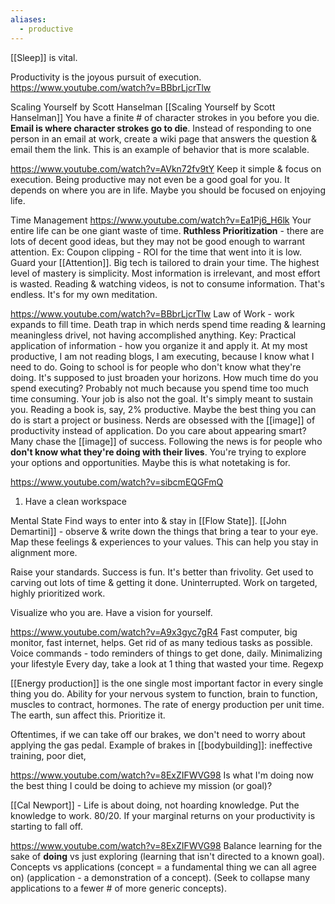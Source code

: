 ```yaml
---
aliases:
  - productive
---
```

[[Sleep]] is vital.

Productivity is the joyous pursuit of execution.
https://www.youtube.com/watch?v=BBbrLjcrTlw


Scaling Yourself by Scott Hanselman
[[Scaling Yourself by Scott Hanselman]]
You have a finite # of character strokes in you before you die. **Email is where character strokes go to die**. Instead of responding to one person in an email at work, create a wiki page that answers the question & email them the link. This is an example of behavior that is more scalable.

https://www.youtube.com/watch?v=AVkn72fv9tY
Keep it simple & focus on execution.
Being productive may not even be a good goal for you. It depends on where you are in life. Maybe you should be focused on enjoying life.


Time Management
https://www.youtube.com/watch?v=Ea1Pj6_H6lk
Your entire life can be one giant waste of time.
**Ruthless Prioritization** - there are lots of decent good ideas, but they may not be good enough to warrant attention.
	Ex: Coupon clipping - ROI for the time that went into it is low.
Guard your [[Attention]]. Big tech is tailored to drain your time.
The highest level of mastery is simplicity.
Most information is irrelevant, and most effort is wasted.
Reading & watching videos, is not to consume information. That's endless. It's for my own meditation.


https://www.youtube.com/watch?v=BBbrLjcrTlw
Law of Work - work expands to fill time. Death trap in which nerds spend time reading & learning meaningless drivel, not having accomplished anything.
Key: Practical application of information - how you organize it and apply it.
At my most productive, I am not reading blogs, I am executing, because I know what I need to do.
Going to school is for people who don't know what they're doing. It's supposed to just broaden your horizons.
How much time do you spend executing? Probably not much because you spend time too much time consuming.
Your job is also not the goal. It's simply meant to sustain you.
Reading a book is, say, 2% productive.
Maybe the best thing you can do is start a project or business.
Nerds are obsessed with the [[image]] of productivity instead of application.
	Do you care about appearing smart?
Many chase the [[image]] of success.
Following the news is for people who **don't know what they're doing with their lives**. You're trying to explore your options and opportunities. Maybe this is what notetaking is for.

https://www.youtube.com/watch?v=sibcmEQGFmQ
1) Have a clean workspace

Mental State
Find ways to enter into & stay in [[Flow State]].
	[[John Demartini]] - observe & write down the things that bring a tear to your eye. Map these feelings & experiences to your values. This can help you stay in alignment more.

Raise your standards. Success is fun. It's better than frivolity.
	Get used to carving out lots of time & getting it done. Uninterrupted. Work on targeted, highly prioritized work.

Visualize who you are. Have a vision for yourself.

https://www.youtube.com/watch?v=A9x3gyc7gR4
Fast computer, big monitor, fast internet, helps.
Get rid of as many tedious tasks as possible.
Voice commands - todo reminders of things to get done, daily.
Minimalizing your lifestyle
	Every day, take a look at 1 thing that wasted your time.
Regexp

[[Energy production]] is the one single most important factor in every single thing you do. Ability for your nervous system to function, brain to function, muscles to contract, hormones. The rate of energy production per unit time.
The earth, sun affect this. Prioritize it.

Oftentimes, if we can take off our brakes, we don't need to worry about applying the gas pedal.
	Example of brakes in [[bodybuilding]]: ineffective training, poor diet, 

https://www.youtube.com/watch?v=8ExZIFWVG98
Is what I'm doing now the best thing I could be doing to achieve my mission (or goal)?

[[Cal Newport]] - Life is about doing, not hoarding knowledge. Put the knowledge to work. 80/20. If your marginal returns on your productivity is starting to fall off.


https://www.youtube.com/watch?v=8ExZIFWVG98
Balance learning for the sake of **doing** vs just exploring (learning that isn't directed to a known goal).
Concepts vs applications (concept = a fundamental thing we can all agree on) (application - a demonstration of a concept).
	(Seek to collapse many applications to a fewer # of more generic concepts).

